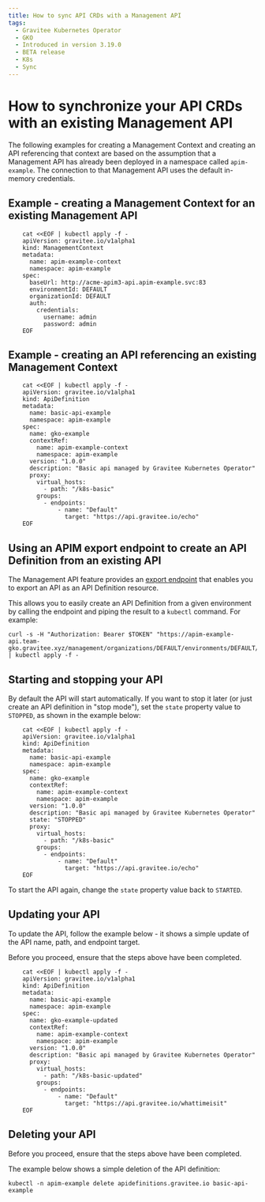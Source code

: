 ```yaml
---
title: How to sync API CRDs with a Management API
tags:
  - Gravitee Kubernetes Operator
  - GKO
  - Introduced in version 3.19.0
  - BETA release
  - K8s
  - Sync
---
```


# How to synchronize your API CRDs with an existing Management API

The following examples for creating a Management Context and creating an API referencing that context are based on the assumption that a Management API has already been deployed in a namespace called `apim-example`. The connection to that Management API uses the default in-memory credentials.

## Example - creating a Management Context for an existing Management API

```
    cat <<EOF | kubectl apply -f -
    apiVersion: gravitee.io/v1alpha1
    kind: ManagementContext
    metadata:
      name: apim-example-context
      namespace: apim-example
    spec:
      baseUrl: http://acme-apim3-api.apim-example.svc:83
      environmentId: DEFAULT
      organizationId: DEFAULT
      auth:
        credentials:
          username: admin
          password: admin
    EOF
```

## Example - creating an API referencing an existing Management Context

```
    cat <<EOF | kubectl apply -f -
    apiVersion: gravitee.io/v1alpha1
    kind: ApiDefinition
    metadata:
      name: basic-api-example
      namespace: apim-example
    spec:
      name: gko-example
      contextRef:
        name: apim-example-context
        namespace: apim-example
      version: "1.0.0"
      description: "Basic api managed by Gravitee Kubernetes Operator"
      proxy:
        virtual_hosts:
          - path: "/k8s-basic"
        groups:
          - endpoints:
              - name: "Default"
                target: "https://api.gravitee.io/echo"
    EOF
```

## Using an APIM export endpoint to create an API Definition from an existing API

The Management API feature provides an [export endpoint](/api-ref/apim/3.x/management-api/latest/index.html#tag/APIs/operation/getEvent) that enables you to export an API as an API Definition resource.

This allows you to easily create an API Definition from a given environment by calling the endpoint and piping the result to a `kubectl` command. For example:

```
curl -s -H "Authorization: Bearer $TOKEN" "https://apim-example-api.team-gko.gravitee.xyz/management/organizations/DEFAULT/environments/DEFAULT/apis/$API_ID/crd" | kubectl apply -f -
```

## Starting and stopping your API

By default the API will start automatically. If you want to stop it later (or just create an API definition in "stop mode"), set the `state` property value to `STOPPED`, as shown in the example below:

```
    cat <<EOF | kubectl apply -f -
    apiVersion: gravitee.io/v1alpha1
    kind: ApiDefinition
    metadata:
      name: basic-api-example
      namespace: apim-example
    spec:
      name: gko-example
      contextRef:
        name: apim-example-context
        namespace: apim-example
      version: "1.0.0"
      description: "Basic api managed by Gravitee Kubernetes Operator"
      state: "STOPPED"
      proxy:
        virtual_hosts:
          - path: "/k8s-basic"
        groups:
          - endpoints:
              - name: "Default"
                target: "https://api.gravitee.io/echo"
    EOF
```

To start the API again, change the `state` property value back to `STARTED`.

## Updating your API

To update the API, follow the example below - it shows a simple update of the API name, path, and endpoint target.

Before you proceed, ensure that the steps above have been completed.

```
    cat <<EOF | kubectl apply -f -
    apiVersion: gravitee.io/v1alpha1
    kind: ApiDefinition
    metadata:
      name: basic-api-example
      namespace: apim-example
    spec:
      name: gko-example-updated
      contextRef:
        name: apim-example-context
        namespace: apim-example
      version: "1.0.0"
      description: "Basic api managed by Gravitee Kubernetes Operator"
      proxy:
        virtual_hosts:
          - path: "/k8s-basic-updated"
        groups:
          - endpoints:
              - name: "Default"
                target: "https://api.gravitee.io/whattimeisit"
    EOF
```

## Deleting your API

Before you proceed, ensure that the steps above have been completed.

The example below shows a simple deletion of the API definition:

```
kubectl -n apim-example delete apidefinitions.gravitee.io basic-api-example
```
